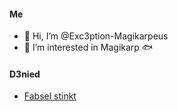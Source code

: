 #### Me
- 👋 Hi, I’m @Exc3ption-Magikarpeus
- 👀 I’m interested in Magikarp 🐟
#### D3nied
- [Fabsel stinkt](https://github.com/D3nied)
<!--
-->
